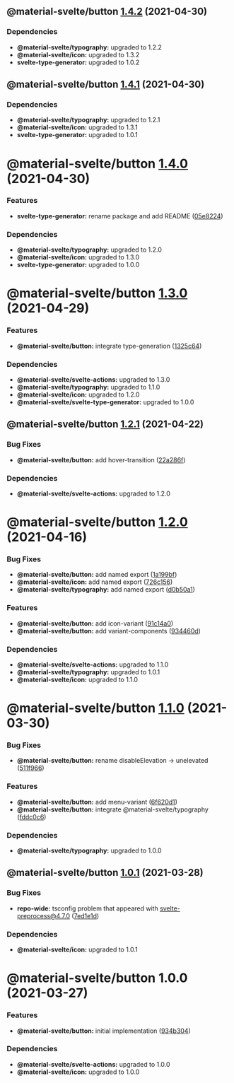 ## @material-svelte/button [1.4.2](https://github.com/material-svelte/material-svelte/compare/@material-svelte/button@1.4.1...@material-svelte/button@1.4.2) (2021-04-30)





### Dependencies

* **@material-svelte/typography:** upgraded to 1.2.2
* **@material-svelte/icon:** upgraded to 1.3.2
* **svelte-type-generator:** upgraded to 1.0.2

## @material-svelte/button [1.4.1](https://github.com/material-svelte/material-svelte/compare/@material-svelte/button@1.4.0...@material-svelte/button@1.4.1) (2021-04-30)





### Dependencies

* **@material-svelte/typography:** upgraded to 1.2.1
* **@material-svelte/icon:** upgraded to 1.3.1
* **svelte-type-generator:** upgraded to 1.0.1

# @material-svelte/button [1.4.0](https://github.com/material-svelte/material-svelte/compare/@material-svelte/button@1.3.0...@material-svelte/button@1.4.0) (2021-04-30)


### Features

* **svelte-type-generator:** rename package and add README ([05e8224](https://github.com/material-svelte/material-svelte/commit/05e8224fa6b1d6ec93c6b82ccf1bf0af3f2dc042))





### Dependencies

* **@material-svelte/typography:** upgraded to 1.2.0
* **@material-svelte/icon:** upgraded to 1.3.0
* **svelte-type-generator:** upgraded to 1.0.0

# @material-svelte/button [1.3.0](https://github.com/material-svelte/material-svelte/compare/@material-svelte/button@1.2.1...@material-svelte/button@1.3.0) (2021-04-29)


### Features

* **@material-svelte/button:** integrate type-generation ([1325c64](https://github.com/material-svelte/material-svelte/commit/1325c643aeb8c22b9b339ad0e68c563620b335e9))





### Dependencies

* **@material-svelte/svelte-actions:** upgraded to 1.3.0
* **@material-svelte/typography:** upgraded to 1.1.0
* **@material-svelte/icon:** upgraded to 1.2.0
* **@material-svelte/svelte-type-generator:** upgraded to 1.0.0

## @material-svelte/button [1.2.1](https://github.com/material-svelte/material-svelte/compare/@material-svelte/button@1.2.0...@material-svelte/button@1.2.1) (2021-04-22)


### Bug Fixes

* **@material-svelte/button:** add hover-transition ([22a286f](https://github.com/material-svelte/material-svelte/commit/22a286f134797672cb83355d8dbae363789f4242))





### Dependencies

* **@material-svelte/svelte-actions:** upgraded to 1.2.0

# @material-svelte/button [1.2.0](https://github.com/material-svelte/material-svelte/compare/@material-svelte/button@1.1.0...@material-svelte/button@1.2.0) (2021-04-16)


### Bug Fixes

* **@material-svelte/button:** add named export ([1a199bf](https://github.com/material-svelte/material-svelte/commit/1a199bf6e170978dedff211e4c0d6ada12ca075c))
* **@material-svelte/icon:** add named export ([726c156](https://github.com/material-svelte/material-svelte/commit/726c156c9ce611e18c93a501d4269cf5e07d202f))
* **@material-svelte/typography:** add named export ([d0b50a1](https://github.com/material-svelte/material-svelte/commit/d0b50a10b2e7ee895456c701d86ab0fed7ce23da))


### Features

* **@material-svelte/button:** add icon-variant ([91c14a0](https://github.com/material-svelte/material-svelte/commit/91c14a0eb2ec92172543fadbdd9bfcb4dd874720))
* **@material-svelte/button:** add variant-components ([934460d](https://github.com/material-svelte/material-svelte/commit/934460de324cfdc36923be5e62a6cb6de6c44aea))





### Dependencies

* **@material-svelte/svelte-actions:** upgraded to 1.1.0
* **@material-svelte/typography:** upgraded to 1.0.1
* **@material-svelte/icon:** upgraded to 1.1.0

# @material-svelte/button [1.1.0](https://github.com/material-svelte/material-svelte/compare/@material-svelte/button@1.0.1...@material-svelte/button@1.1.0) (2021-03-30)


### Bug Fixes

* **@material-svelte/button:** rename disableElevation -> unelevated ([511f966](https://github.com/material-svelte/material-svelte/commit/511f966726416da4bf2092c4cc7401a023987420))


### Features

* **@material-svelte/button:** add menu-variant ([6f620d1](https://github.com/material-svelte/material-svelte/commit/6f620d10aab358feab93c62cb8c10439cf2f5c08))
* **@material-svelte/button:** integrate @material-svelte/typography ([fddc0c6](https://github.com/material-svelte/material-svelte/commit/fddc0c6bbe7643020b8c164ac600364c80f0e917))





### Dependencies

* **@material-svelte/typography:** upgraded to 1.0.0

## @material-svelte/button [1.0.1](https://github.com/material-svelte/material-svelte/compare/@material-svelte/button@1.0.0...@material-svelte/button@1.0.1) (2021-03-28)


### Bug Fixes

* **repo-wide:** tsconfig problem that appeared with svelte-preprocess@4.7.0 ([7ed1e1d](https://github.com/material-svelte/material-svelte/commit/7ed1e1d57e5caf60f39ebd8a67cf0ae0ad28f529))





### Dependencies

* **@material-svelte/icon:** upgraded to 1.0.1

# @material-svelte/button 1.0.0 (2021-03-27)


### Features

* **@material-svelte/button:** initial implementation ([934b304](https://github.com/material-svelte/material-svelte/commit/934b304b928a19553b1477a441c464f51694f897))





### Dependencies

* **@material-svelte/svelte-actions:** upgraded to 1.0.0
* **@material-svelte/icon:** upgraded to 1.0.0
